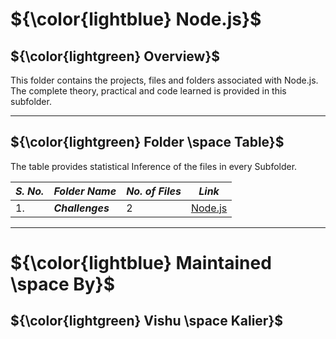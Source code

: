 # ${\color{lightblue} Node.js}$

## ${\color{lightgreen} Overview}$

This folder contains the projects, files and folders associated with Node.js. The complete theory, practical and code learned is provided in this subfolder.

------

## ${\color{lightgreen} Folder \space Table}$

The table provides statistical Inference of the files in every Subfolder.

| ***S. No.*** | ***Folder Name*** | ***No. of Files*** | ***Link***
|-|-|-|-|
| 1. | ***Challenges*** | 2 | [Node.js](https://github.com/VishuKalier2003/Web-Development/tree/main/Node.js/Challenges)  |

------


# ${\color{lightblue} Maintained \space By}$
## ${\color{lightgreen} Vishu \space Kalier}$



